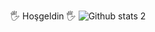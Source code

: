 
🖐 Hoşgeldin 🖐
![Github stats 2](https://github-readme-stats.vercel.app/api?username=yasinsahin0&show_icons=true&theme=radical)
